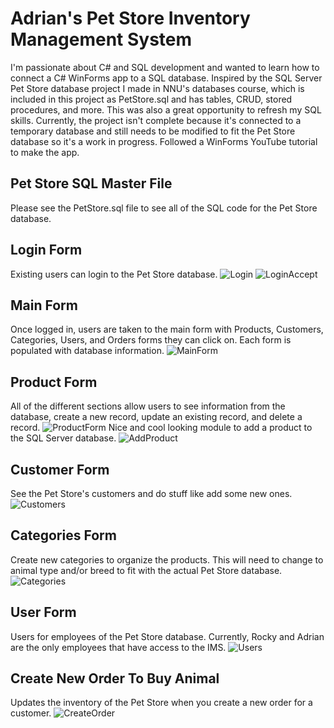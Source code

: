 # Adrian's Pet Store Inventory Management System
I'm passionate about C# and SQL development and wanted to learn how to connect a C# WinForms app to a SQL database. Inspired by the SQL Server Pet Store database project I made in NNU's databases course, which is included
in this project as PetStore.sql and has tables, CRUD, stored procedures, and more. This was also a great opportunity to refresh my SQL skills. Currently, the project isn't complete because it's connected to a 
temporary database and still needs to be modified to fit the Pet Store database so it's a work in progress. Followed a WinForms YouTube tutorial to make the app.

## Pet Store SQL Master File
Please see the PetStore.sql file to see all of the SQL code for the Pet Store database. 

## Login Form
Existing users can login to the Pet Store database. 
![Login](https://github.com/user-attachments/assets/3f83e3db-7bf0-498d-8887-dfbfb2ea5364)
![LoginAccept](https://github.com/user-attachments/assets/6c49dfc6-bddd-42c5-beff-18d7e0cf0244)

## Main Form
Once logged in, users are taken to the main form with Products, Customers, Categories, Users, and Orders forms they can click on. Each form is populated with database information. 
![MainForm](https://github.com/user-attachments/assets/7e37b264-ee6c-4472-889d-2e143213fd56)

## Product Form
All of the different sections allow users to see information from the database, create a new record, update an existing record, and delete a record. 
![ProductForm](https://github.com/user-attachments/assets/8aff0cdc-9027-447f-9ea7-b6fa971dd849)
Nice and cool looking module to add a product to the SQL Server database.
![AddProduct](https://github.com/user-attachments/assets/04f663ea-4a38-4856-8805-99cbf2f2c26c)

## Customer Form
See the Pet Store's customers and do stuff like add some new ones. 
![Customers](https://github.com/user-attachments/assets/1179171e-bffa-4b68-8eab-6ae44142b5ac)

## Categories Form
Create new categories to organize the products. This will need to change to animal type and/or breed to fit with the actual Pet Store database.
![Categories](https://github.com/user-attachments/assets/c3c3aab5-a726-4c3b-9336-fc75cc6954d6)

## User Form
Users for employees of the Pet Store database. Currently, Rocky and Adrian are the only employees that have access to the IMS.
![Users](https://github.com/user-attachments/assets/3af303ca-43a4-492b-8053-f59cfc99d932)

## Create New Order To Buy Animal
Updates the inventory of the Pet Store when you create a new order for a customer.
![CreateOrder](https://github.com/user-attachments/assets/a93361aa-5943-4e56-87dc-4d4c76649c1e)
